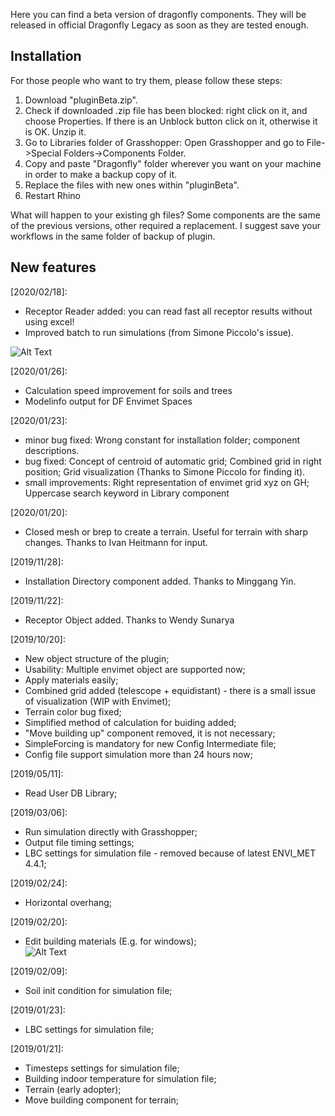 Here you can find a beta version of dragonfly components. They will be released in official Dragonfly Legacy as soon as they are tested enough.

## Installation

For those people who want to try them, please follow these steps:
<ol>
  <li>Download "pluginBeta.zip".</li>
  <li>Check if downloaded .zip file has been blocked: right click on it, and choose Properties. If there is an Unblock button click on it, otherwise it is OK. Unzip it.</li>
  <li>Go to Libraries folder of Grasshopper: Open Grasshopper and go to File->Special Folders->Components Folder.</li>
  <li>Copy and paste "Dragonfly" folder wherever you want on your machine in order to make a backup copy of it.</li>
  <li>Replace the files with new ones within "pluginBeta".</li>
  <li>Restart Rhino</li>
</ol>

What will happen to your existing gh files? Some components are the same of the previous versions, other required a replacement. I suggest save your workflows in the same folder of backup of plugin.

## New features

[2020/02/18]:
- Receptor Reader added: you can read fast all receptor results without using excel!
- Improved batch to run simulations (from Simone Piccolo's issue).

![Alt Text](https://github.com/AntonelloDN/df_envimet/blob/master/envimet/ReceptorOutputReader.gif)

[2020/01/26]:
- Calculation speed improvement for soils and trees
- Modelinfo output for DF Envimet Spaces

[2020/01/23]:
- minor bug fixed: Wrong constant for installation folder; component descriptions.
- bug fixed: Concept of centroid of automatic grid; Combined grid in right position; Grid visualization (Thanks to Simone Piccolo for finding it).
- small improvements: Right representation of envimet grid xyz on GH; Uppercase search keyword in Library component

[2020/01/20]:
- Closed mesh or brep to create a terrain. Useful for terrain with sharp changes. Thanks to Ivan Heitmann for input.

[2019/11/28]:
- Installation Directory component added. Thanks to Minggang Yin.

[2019/11/22]:
- Receptor Object added. Thanks to Wendy Sunarya

[2019/10/20]:
- New object structure of the plugin;
- Usability: Multiple envimet object are supported now;
- Apply materials easily;
- Combined grid added (telescope + equidistant) - there is a small issue of visualization (WIP with Envimet);
- Terrain color bug fixed;
- Simplified method of calculation for buiding added;
- "Move building up" component removed, it is not necessary;
- SimpleForcing is mandatory for new Config Intermediate file;
- Config file support simulation more than 24 hours now;

[2019/05/11]:
- Read User DB Library;

[2019/03/06]:
- Run simulation directly with Grasshopper;
- Output file timing settings;
- LBC settings for simulation file - removed because of latest ENVI_MET 4.4.1;

[2019/02/24]:
- Horizontal overhang;

[2019/02/20]:
- Edit building materials (E.g. for windows);<br>
![Alt Text](https://github.com/AntonelloDN/df_envimet/blob/master/envimet/EditBuildingMaterialComponent.png)

[2019/02/09]:
- Soil init condition for simulation file;

[2019/01/23]:
- LBC settings for simulation file;

[2019/01/21]:
- Timesteps settings for simulation file;
- Building indoor temperature for simulation file;
- Terrain (early adopter);
- Move building component for terrain;
